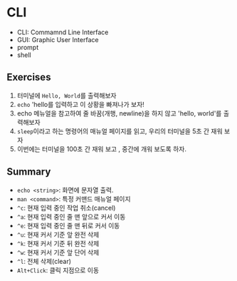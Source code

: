 # CLI
- CLI: Commamnd Line Interface
- GUI: Graphic User Interface
- prompt
- shell

## Exercises
1. 터미널에 `Hello, World`를 출력해보자
2. `echo` 'hello를 입력하고 이 상황을 빠져나가 보자!
3. echo 메뉴얼을 참고하여 줄 바꿈(개행, newline)을 하지 않고 'hello, world'를 출력해보자
4. `sleep`이라고 하는 명령어의 매뉴얼 페이지를 읽고, 우리의 터미널을 5초 간 재워 보자
5. 이번에는 터미널을 100초 간 재워 보고 , 중간에 개워 보도록 하자.

## Summary
- `echo <string>`: 화면에 문자열 출력.
- `man <command>`: 특정 커맨드 매뉴얼 페이지
- `^c`: 현재 입력 중인 작업 취소(cancel) 
- `^a`: 현재 입력 중인 줄 맨 앞으로 커서 이동
- `^e`: 현재 입력 중인 줄 맨 뒤로 커서 이동
- `^u`: 현재 커서 기준 앞 완전 삭제
- `^k`: 현재 커서 기준 뒤 완전 삭제
- `^w`: 현재 커서 기준 앞 단어 삭제
- `^l`: 전체 삭제(clear)
- `Alt+Click`: 클릭 지점으로 이동



